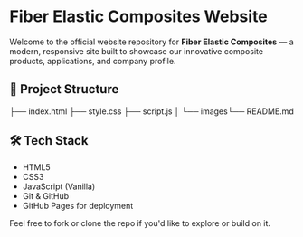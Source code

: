 # Fiber Elastic Composites Website

Welcome to the official website repository for **Fiber Elastic Composites** — a modern, responsive site built to showcase our innovative composite products, applications, and company profile.

## 📁 Project Structure

├── index.html ├── style.css ├── script.js │ └── images└── README.md

## 🛠️ Tech Stack

- HTML5
- CSS3
- JavaScript (Vanilla)
- Git & GitHub
- GitHub Pages for deployment

Feel free to fork or clone the repo if you'd like to explore or build on it.
